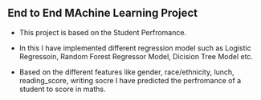## End to End MAchine Learning Project

- This project is based on the Student Perfromance.

- In this I have implemented different regression model such as Logistic Regressoin, Random Forest Regressor Model, Dicision Tree Model etc.
- Based on the different features like gender, race/ethnicity, lunch, reading_score, writing socre I have predicted the perfromance of a student to score in maths.
